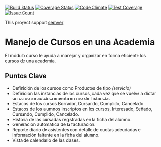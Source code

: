 [![Build Status](https://travis-ci.org/jobiols/cursos.svg?branch=8.0)](https://travis-ci.org/jobiols/cursos)
[![Coverage Status](https://coveralls.io/repos/github/jobiols/cursos/badge.svg?branch=8.0)](https://coveralls.io/github/jobiols/cursos?branch=8.0)
[![Code Climate](https://codeclimate.com/github/jobiols/cursos/badges/gpa.svg)](https://codeclimate.com/github/jobiols/cursos)
[![Test Coverage](https://codeclimate.com/github/jobiols/cursos/badges/coverage.svg)](https://codeclimate.com/github/jobiols/cursos/coverage)
[![Issue Count](https://codeclimate.com/github/jobiols/cursos/badges/issue_count.svg)](https://codeclimate.com/github/jobiols/cursos)

This proyect support [semver](http://semver.org/)

Manejo de Cursos en una Academia
================================
El módulo curso le ayuda a manejar y organizar en forma eficiente los cursos de 
una academia.

Puntos Clave
------------
- Definición de los cursos como Productos de tipo _(servicio)_
- Definicion las instancias de los cursos, cada vez que se vuelve a 
dictar un curso se autoincrementa en nro de instancia.
- Estados de los cursos Borrador, Cursando, Cumplido, Cancelado
- Estados de los alumnos inscriptos en los cursos, Interesado, Señado, 
Cursando, Cumplido, Cancelado.
- Historia de las cursadas registradas en la ficha del alumno.
- Generación automática de la facturación.
- Reporte diario de asistentes con detalle de cuotas adeudadas e información 
faltante en la ficha del alumno.
- Vista de calendario de las clases.


